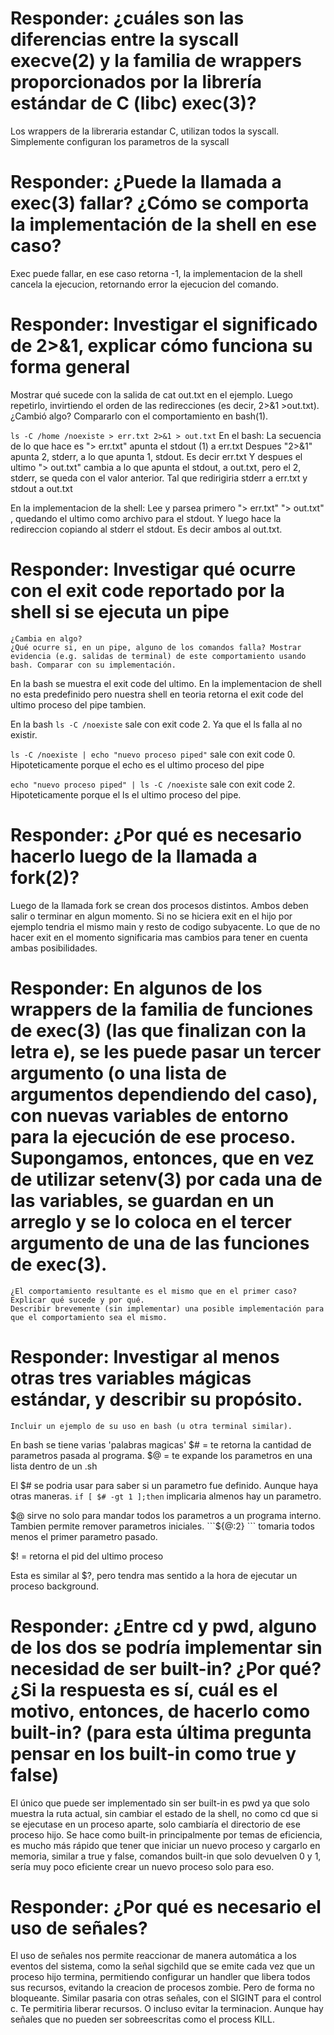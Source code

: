 # Responder: ¿cuáles son las diferencias entre la syscall execve(2) y la familia de wrappers proporcionados por la librería estándar de C (libc) exec(3)?

Los wrappers de la libreraria estandar C, utilizan todos la syscall. Simplemente configuran los parametros de la syscall


# Responder: ¿Puede la llamada a exec(3) fallar? ¿Cómo se comporta la implementación de la shell en ese caso?
Exec puede fallar, en ese caso retorna -1, la implementacion de la shell cancela la ejecucion, retornando error la ejecucion del comando.

# Responder: Investigar el significado de 2>&1, explicar cómo funciona su forma general
Mostrar qué sucede con la salida de cat out.txt en el ejemplo.
Luego repetirlo, invirtiendo el orden de las redirecciones (es decir, 2>&1 >out.txt). ¿Cambió algo? Compararlo con el comportamiento en bash(1).


```ls -C /home /noexiste > err.txt 2>&1 > out.txt```
En el bash:
La secuencia de lo que hace es "> err.txt" apunta el stdout (1) a err.txt
Despues "2>&1" apunta 2, stderr, a lo que apunta 1, stdout. Es decir err.txt
Y despues el ultimo "> out.txt" cambia a lo que apunta el stdout, a out.txt, pero el 2, stderr, se queda con el valor anterior.
Tal que redirigiria stderr a err.txt y stdout a out.txt

En la implementacion de la shell:
Lee y parsea primero "> err.txt"  "> out.txt" , quedando el ultimo como archivo para el stdout.
Y luego hace la redireccion copiando al stderr el stdout. Es decir ambos al out.txt.



# Responder: Investigar qué ocurre con el exit code reportado por la shell si se ejecuta un pipe

    ¿Cambia en algo?
    ¿Qué ocurre si, en un pipe, alguno de los comandos falla? Mostrar evidencia (e.g. salidas de terminal) de este comportamiento usando bash. Comparar con su implementación.
    
En la bash se muestra el exit code del ultimo. En la implementacion de shell no esta predefinido pero nuestra shell en teoria retorna el exit code del ultimo proceso del pipe tambien.

En la bash
```ls -C /noexiste``` sale con exit code 2.
Ya que el ls falla al no existir.

```ls -C /noexiste | echo "nuevo proceso piped"``` sale con exit code 0.
Hipoteticamente porque el echo es el ultimo proceso del pipe

``` echo "nuevo proceso piped" | ls -C /noexiste ``` sale con exit code 2.
Hipoteticamente porque el ls el ultimo proceso del pipe.




# Responder: ¿Por qué es necesario hacerlo luego de la llamada a fork(2)?
Luego de la llamada fork se crean dos procesos distintos. Ambos deben salir o terminar en algun momento. Si no se hiciera exit en el hijo por ejemplo tendria el mismo main y resto de codigo subyacente. Lo que de no hacer exit en el momento significaria mas cambios para tener en cuenta ambas posibilidades.


# Responder: En algunos de los wrappers de la familia de funciones de exec(3) (las que finalizan con la letra e), se les puede pasar un tercer argumento (o una lista de argumentos dependiendo del caso), con nuevas variables de entorno para la ejecución de ese proceso. Supongamos, entonces, que en vez de utilizar setenv(3) por cada una de las variables, se guardan en un arreglo y se lo coloca en el tercer argumento de una de las funciones de exec(3).

    ¿El comportamiento resultante es el mismo que en el primer caso? Explicar qué sucede y por qué.
    Describir brevemente (sin implementar) una posible implementación para que el comportamiento sea el mismo.


# Responder: Investigar al menos otras tres variables mágicas estándar, y describir su propósito.

    Incluir un ejemplo de su uso en bash (u otra terminal similar).

En bash se tiene varias 'palabras magicas' 
$# = te retorna la cantidad de parametros pasada al programa.
$@ = te expande los parametros en una lista dentro de un .sh

El $# se podria usar para saber si un parametro fue definido. Aunque haya otras maneras.
```if [ $# -gt 1 ];then``` implicaria almenos hay un parametro.

$@ sirve no solo para mandar todos los parametros a un programa interno. Tambien permite remover parametros iniciales.
```${@:2} ``` tomaria todos menos el primer parametro pasado.

$! = retorna el pid del ultimo proceso

Esta es similar al $?, pero tendra mas sentido a la hora de ejecutar un proceso background.


# Responder: ¿Entre cd y pwd, alguno de los dos se podría implementar sin necesidad de ser built-in? ¿Por qué? ¿Si la respuesta es sí, cuál es el motivo, entonces, de hacerlo como built-in? (para esta última pregunta pensar en los built-in como true y false)

El único que puede ser implementado sin ser built-in es pwd ya que solo muestra la ruta actual, sin cambiar el estado de la shell, no como cd que si se ejecutase en un proceso aparte, solo cambiaría el directorio de ese proceso hijo.
Se hace como built-in principalmente por temas de eficiencia, es mucho más rápido que tener que iniciar un nuevo proceso y cargarlo en memoria, similar a true y false, comandos built-in que solo devuelven 0 y 1, sería muy poco eficiente crear un nuevo proceso solo para eso.

# Responder: ¿Por qué es necesario el uso de señales?

El uso de señales nos permite reaccionar de manera automática a los eventos del sistema, como la señal sigchild que se emite cada vez que un proceso hijo termina, permitiendo configurar un handler que libera todos sus recursos, evitando la creacion de procesos zombie. Pero de forma no bloqueante. Similar pasaria con otras señales, con el SIGINT para el control c. Te permitiria liberar recursos. O incluso evitar la terminacion. Aunque hay señales que no pueden ser sobreescritas como el process KILL.






 
